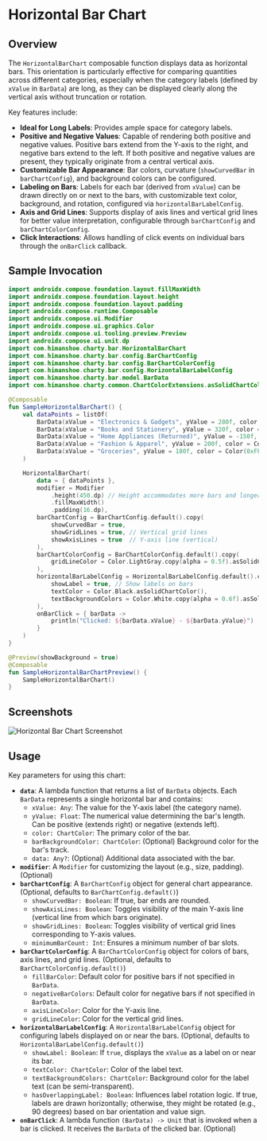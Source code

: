 # Horizontal Bar Chart

## Overview
The `HorizontalBarChart` composable function displays data as horizontal bars. This orientation is particularly effective for comparing quantities across different categories, especially when the category labels (defined by `xValue` in `BarData`) are long, as they can be displayed clearly along the vertical axis without truncation or rotation.

Key features include:
- **Ideal for Long Labels**: Provides ample space for category labels.
- **Positive and Negative Values**: Capable of rendering both positive and negative values. Positive bars extend from the Y-axis to the right, and negative bars extend to the left. If both positive and negative values are present, they typically originate from a central vertical axis.
- **Customizable Bar Appearance**: Bar colors, curvature (`showCurvedBar` in `barChartConfig`), and background colors can be configured.
- **Labeling on Bars**: Labels for each bar (derived from `xValue`) can be drawn directly on or next to the bars, with customizable text color, background, and rotation, configured via `horizontalBarLabelConfig`.
- **Axis and Grid Lines**: Supports display of axis lines and vertical grid lines for better value interpretation, configurable through `barChartConfig` and `barChartColorConfig`.
- **Click Interactions**: Allows handling of click events on individual bars through the `onBarClick` callback.

## Sample Invocation

```kotlin
import androidx.compose.foundation.layout.fillMaxWidth
import androidx.compose.foundation.layout.height
import androidx.compose.foundation.layout.padding
import androidx.compose.runtime.Composable
import androidx.compose.ui.Modifier
import androidx.compose.ui.graphics.Color
import androidx.compose.ui.tooling.preview.Preview
import androidx.compose.ui.unit.dp
import com.himanshoe.charty.bar.HorizontalBarChart
import com.himanshoe.charty.bar.config.BarChartConfig
import com.himanshoe.charty.bar.config.BarChartColorConfig
import com.himanshoe.charty.bar.config.HorizontalBarLabelConfig
import com.himanshoe.charty.bar.model.BarData
import com.himanshoe.charty.common.ChartColorExtensions.asSolidChartColor // Ensure this import path is correct

@Composable
fun SampleHorizontalBarChart() {
    val dataPoints = listOf(
        BarData(xValue = "Electronics & Gadgets", yValue = 280f, color = Color(0xFFFFA726).asSolidChartColor()),
        BarData(xValue = "Books and Stationery", yValue = 320f, color = Color(0xFF66BB6A).asSolidChartColor()),
        BarData(xValue = "Home Appliances (Returned)", yValue = -150f, color = Color(0xFFEF5350).asSolidChartColor()),
        BarData(xValue = "Fashion & Apparel", yValue = 200f, color = Color(0xFF29B6F6).asSolidChartColor()),
        BarData(xValue = "Groceries", yValue = 180f, color = Color(0xFFAB47BC).asSolidChartColor())
    )

    HorizontalBarChart(
        data = { dataPoints },
        modifier = Modifier
            .height(450.dp) // Height accommodates more bars and longer labels
            .fillMaxWidth()
            .padding(16.dp),
        barChartConfig = BarChartConfig.default().copy(
            showCurvedBar = true,
            showGridLines = true, // Vertical grid lines
            showAxisLines = true  // Y-axis line (vertical)
        ),
        barChartColorConfig = BarChartColorConfig.default().copy(
            gridLineColor = Color.LightGray.copy(alpha = 0.5f).asSolidChartColor()
        ),
        horizontalBarLabelConfig = HorizontalBarLabelConfig.default().copy(
            showLabel = true, // Show labels on bars
            textColor = Color.Black.asSolidChartColor(),
            textBackgroundColors = Color.White.copy(alpha = 0.6f).asSolidChartColor()
        ),
        onBarClick = { barData ->
            println("Clicked: ${barData.xValue} - ${barData.yValue}")
        }
    )
}

@Preview(showBackground = true)
@Composable
fun SampleHorizontalBarChartPreview() {
    SampleHorizontalBarChart()
}
```

## Screenshots
![Horizontal Bar Chart Screenshot](horizontal_bar_chart_screenshot.png) <!-- TODO: Add actual screenshot -->

## Usage
Key parameters for using this chart:

- **`data`**: A lambda function that returns a list of `BarData` objects. Each `BarData` represents a single horizontal bar and contains:
    - `xValue: Any`: The value for the Y-axis label (the category name).
    - `yValue: Float`: The numerical value determining the bar's length. Can be positive (extends right) or negative (extends left).
    - `color: ChartColor`: The primary color of the bar.
    - `barBackgroundColor: ChartColor`: (Optional) Background color for the bar's track.
    - `data: Any?`: (Optional) Additional data associated with the bar.
- **`modifier`**: A `Modifier` for customizing the layout (e.g., size, padding). (Optional)
- **`barChartConfig`**: A `BarChartConfig` object for general chart appearance. (Optional, defaults to `BarChartConfig.default()`)
    - `showCurvedBar: Boolean`: If true, bar ends are rounded.
    - `showAxisLines: Boolean`: Toggles visibility of the main Y-axis line (vertical line from which bars originate).
    - `showGridLines: Boolean`: Toggles visibility of vertical grid lines corresponding to Y-axis values.
    - `minimumBarCount: Int`: Ensures a minimum number of bar slots.
- **`barChartColorConfig`**: A `BarChartColorConfig` object for colors of bars, axis lines, and grid lines. (Optional, defaults to `BarChartColorConfig.default()`)
    - `fillBarColor`: Default color for positive bars if not specified in `BarData`.
    - `negativeBarColors`: Default color for negative bars if not specified in `BarData`.
    - `axisLineColor`: Color for the Y-axis line.
    - `gridLineColor`: Color for the vertical grid lines.
- **`horizontalBarLabelConfig`**: A `HorizontalBarLabelConfig` object for configuring labels displayed on or near the bars. (Optional, defaults to `HorizontalBarLabelConfig.default()`)
    - `showLabel: Boolean`: If `true`, displays the `xValue` as a label on or near its bar.
    - `textColor: ChartColor`: Color of the label text.
    - `textBackgroundColors: ChartColor`: Background color for the label text (can be semi-transparent).
    - `hasOverlappingLabel: Boolean`: Influences label rotation logic. If true, labels are drawn horizontally; otherwise, they might be rotated (e.g., 90 degrees) based on bar orientation and value sign.
- **`onBarClick`**: A lambda function `(BarData) -> Unit` that is invoked when a bar is clicked. It receives the `BarData` of the clicked bar. (Optional)
